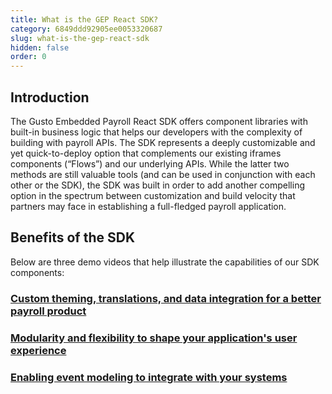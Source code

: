 ```yaml
---
title: What is the GEP React SDK?
category: 6849ddd92905ee0053320687
slug: what-is-the-gep-react-sdk
hidden: false
order: 0
---
```


## Introduction

The Gusto Embedded Payroll React SDK offers component libraries with built-in business logic that helps our developers with the complexity of building with payroll APIs. The SDK represents a deeply customizable and yet quick-to-deploy option that complements our existing iframes components (“Flows”) and our underlying APIs. While the latter two methods are still valuable tools (and can be used in conjunction with each other or the SDK), the SDK was built in order to add another compelling option in the spectrum between customization and build velocity that partners may face in establishing a full-fledged payroll application.

## Benefits of the SDK

Below are three demo videos that help illustrate the capabilities of our SDK components:

### [Custom theming, translations, and data integration for a better payroll product](https://drive.google.com/file/d/1lV7o0hbzTVwVost9MV5wgxGO__D-B2Gq/preview)

### [Modularity and flexibility to shape your application's user experience](https://drive.google.com/file/d/12rfU6cSUfPVCaeWG3tvSZ7ARyVdGPQ9n/preview)

### [Enabling event modeling to integrate with your systems](https://drive.google.com/file/d/1RaJdgN2g8yXOx03tjet2HUcBlvPtkvBI/preview)

